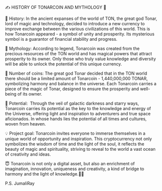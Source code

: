 ✍️ HISTORY OF TONARCOIN AND MYTHOLOGY 💎

🌟 History:
In the ancient expanses of the world of TON, the great god Tonar, lord of magic and technology, decided to introduce a new currency to improve exchange between the various civilizations of this world. This is how Tonarcoin appeared - a symbol of unity and prosperity. Its mysterious symbol is a guarantor of financial stability and progress.

🌌 Mythology:
According to legend, Tonarcoin was created from the precious resources of the TON world and has magical powers that attract prosperity to its owner. Only those who truly value knowledge and diversity will be able to unlock the potential of this unique currency.

💫 Number of coins:
The great god Tonar decided that in the TON world there should be a limited amount of Tonarcoin - 1,440,000,000 TONAR, symbolizing harmony and balance in the universe. Each Tonarcoin carries a piece of the magic of Tonar, designed to ensure the prosperity and well-being of its owner.

🚀 Potential: 
Through the veil of galactic darkness and starry ways, Tonarcoin carries its potential as the key to the knowledge and energy of the Universe, offering light and inspiration to adventurers and true space aficionados. In whose hands lies the potential of all times and cultures, woven from heaven.

💡 Project goal:
Tonarcoin invites everyone to immerse themselves in a unique world of opportunity and inspiration. This cryptocurrency not only symbolizes the wisdom of time and the light of the soul, it reflects the beauty of magic and spirituality, striving to reveal to the world a vast ocean of creativity and ideas.

😇 Tonarcoin is not only a digital asset, but also an enrichment of imagination, innovation, uniqueness and creativity, a kind of bridge to harmony and the light of knowledge.🚀🔮

P.S. JumaliRay
